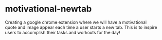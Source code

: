 # motivational-newtab

Creating a google chrome extension where we will have a motivational quote and image appear each time a user starts a new tab. This is to inspire users to 
accomplish their tasks and workouts for the day!
